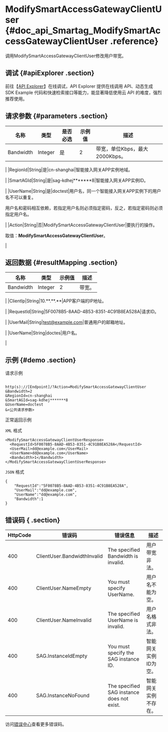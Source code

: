 # ModifySmartAccessGatewayClientUser {#doc_api_Smartag_ModifySmartAccessGatewayClientUser .reference}

调用ModifySmartAccessGatewayClientUser修改用户带宽。

## 调试 {#apiExplorer .section}

前往【[API Explorer](https://api.aliyun.com/#product=Smartag&api=ModifySmartAccessGatewayClientUser)】在线调试，API Explorer 提供在线调用 API、动态生成 SDK Example 代码和快速检索接口等能力，能显著降低使用云 API 的难度，强烈推荐使用。

## 请求参数 {#parameters .section}

|名称|类型|是否必选|示例值|描述|
|--|--|----|---|--|
|Bandwidth|Integer|是|2|带宽，单位Kbps，最大2000Kbps。

 |
|RegionId|String|是|cn-shanghai|智能接入网关APP实例地域。

 |
|SmartAGId|String|是|sag-kdhej\*\*\*\*\*\*\*8|智能接入网关APP实例ID。

 |
|UserName|String|是|doctest|用户名，同一个智能接入网关APP实例下的用户名不可以重复。

 用户名和密码相互依赖，若指定用户名则必须指定密码，反之，若指定密码则必须指定用户名。

 |
|Action|String|否|ModifySmartAccessGatewayClientUser|要执行的操作。

 取值：**ModifySmartAccessGatewayClientUser**。

 |

## 返回数据 {#resultMapping .section}

|名称|类型|示例值|描述|
|--|--|---|--|
|Bandwidth|Integer|2|带宽。

 |
|ClientIp|String|10.\*\*.\*\*.\*\*|APP客户端的IP地址。

 |
|RequestId|String|5F0078B5-8AAD-4B53-8351-4C91B8EA528A|请求ID。

 |
|UserMail|String|test@example.com|普通用户的邮箱地址。

 |
|UserName|String|doctes|用户名。

 |

## 示例 {#demo .section}

请求示例

``` {#request_demo}

http(s)://[Endpoint]/?Action=ModifySmartAccessGatewayClientUser
&Bandwidth=2
&RegionId=cn-shanghai
&SmartAGId=sag-kdhej*******8
&UserName=doctest
&<公共请求参数>

```

正常返回示例

`XML` 格式

``` {#xml_return_success_demo}
<ModifySmartAccessGatewayClientUserResponse>
  <RequestId>5F0078B5-8AAD-4B53-8351-4C91B8EA528A</RequestId>
  <UserMail>dd@example.com</UserMail>
  <UserName>dd@example.com</UserName>
  <Bandwidth>1</Bandwidth>
</ModifySmartAccessGatewayClientUserResponse>

```

`JSON` 格式

``` {#json_return_success_demo}
{
	"RequestId":"5F0078B5-8AAD-4B53-8351-4C91B8EA528A",
	"UserMail":"dd@example.com",
	"UserName":"dd@example.com",
	"Bandwidth":1
}
```

## 错误码 { .section}

|HttpCode|错误码|错误信息|描述|
|--------|---|----|--|
|400|ClientUser.BandwidthInvalid|The specified Bandwidth is invalid.|用户带宽非法。|
|400|ClientUser.NameEmpty|You must specify UserName.|用户名不能为空。|
|400|ClientUser.NameInvalid|The specified UserName is invalid.|用户名格式非法。|
|400|SAG.InstanceIdEmpty|You must specify the SAG instance ID.|智能网关实例ID为空。|
|400|SAG.InstanceNoFound|The specified SAG instance does not exist.|智能网关实例不存在。|

访问[错误中心](https://error-center.alibabacloud.com/status/product/Smartag)查看更多错误码。

